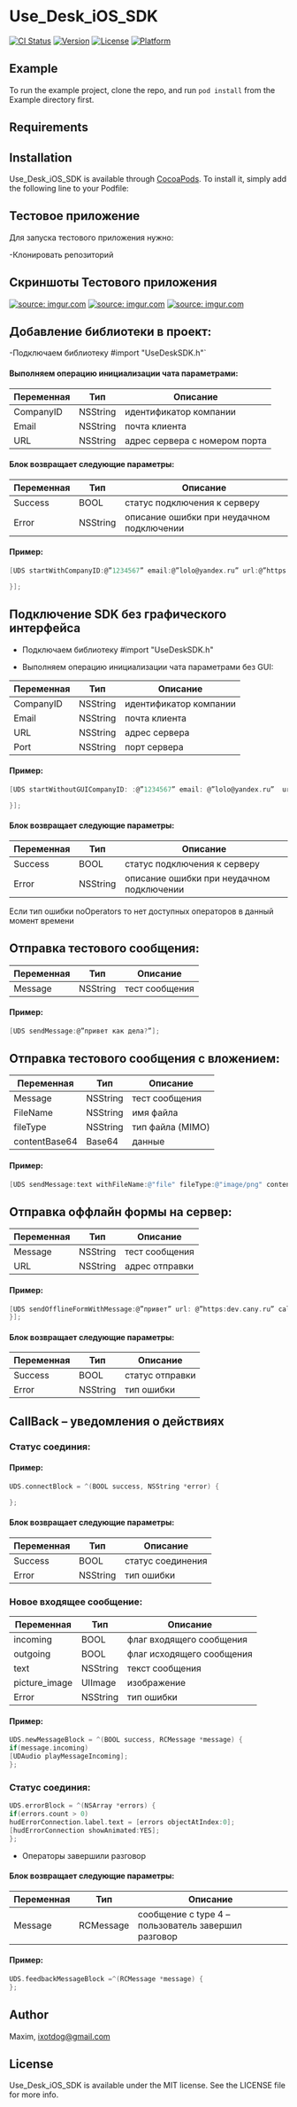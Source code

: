 # Use_Desk_iOS_SDK

[![CI Status](http://img.shields.io/travis/Maxim/Use_Desk_iOS_SDK.svg?style=flat)](https://travis-ci.org/Maxim/Use_Desk_iOS_SDK)
[![Version](https://img.shields.io/cocoapods/v/Use_Desk_iOS_SDK.svg?style=flat)](http://cocoapods.org/pods/Use_Desk_iOS_SDK)
[![License](https://img.shields.io/cocoapods/l/Use_Desk_iOS_SDK.svg?style=flat)](http://cocoapods.org/pods/Use_Desk_iOS_SDK)
[![Platform](https://img.shields.io/cocoapods/p/Use_Desk_iOS_SDK.svg?style=flat)](http://cocoapods.org/pods/Use_Desk_iOS_SDK)

## Example

To run the example project, clone the repo, and run `pod install` from the Example directory first.

## Requirements

## Installation

Use_Desk_iOS_SDK is available through [CocoaPods](http://cocoapods.org). To install
it, simply add the following line to your Podfile:



## Тестовое приложение

Для запуска тестового приложения нужно:

-Клонировать репозиторий

## Скриншоты Тестового приложения
<a href="https://imgur.com/qVKFEi2"><img src="https://i.imgur.com/qVKFEi2.png?1" title="source: imgur.com" /></a>
<a href="https://imgur.com/0JaMLrQ"><img src="https://i.imgur.com/0JaMLrQ.png?1" title="source: imgur.com" /></a>
<a href="https://imgur.com/BmvNVGc"><img src="https://i.imgur.com/BmvNVGc.png?1" title="source: imgur.com" /></a>

## Добавление библиотеки в проект:

-Подключаем библиотеку #import "UseDeskSDK.h"`

#### Выполняем операцию инициализации чата параметрами:

| Переменная  | Тип | Описание |
| -------------| ------------- | ------------- |
| CompanyID | NSString | идентификатор компании |
| Email | NSString | почта клиента |
| URL | NSString | адрес сервера с номером порта |

#### Блок возвращает следующие параметры:

| Переменная  | Тип | Описание |
| -------------| ------------- | ------------- |
| Success | BOOL | статус подключения к серверу |
| Error | NSString | описание ошибки при неудачном подключении |

#### Пример:
```objective-c
[UDS startWithCompanyID:@”1234567” email:@”lolo@yandex.ru” url:@”https:dev.company.ru” port:@”213” connectionStatus:^(BOOL success, NSString *error) {

}];

```

## Подключение SDK без графического интерфейса

- Подключаем библиотеку #import "UseDeskSDK.h"

- Выполняем операцию инициализации чата параметрами без GUI:

| Переменная  | Тип | Описание |
| -------------| ------------- | ------------- |
| CompanyID | NSString | идентификатор компании |
| Email | NSString | почта клиента |
| URL | NSString | адрес сервера |
| Port | NSString | порт сервера |

#### Пример:
```objective-c
[UDS startWithoutGUICompanyID: :@”1234567” email: @”lolo@yandex.ru”  url: @”https:dev.company.ru:213”  connectionStatus:^(BOOL success, NSString *error) {

}];
```

#### Блок возвращает следующие параметры:

| Переменная  | Тип | Описание |
| -------------| ------------- | ------------- |
| Success | BOOL | статус подключения к серверу |
| Error | NSString | описание ошибки при неудачном подключении |

Если тип ошибки noOperators то нет доступных операторов в данный момент времени

## Отправка тестового сообщения:

| Переменная  | Тип | Описание |
| -------------| ------------- | ------------- |
| Message | NSString | тест сообщения |


#### Пример:
```objective-c
[UDS sendMessage:@”привет как дела?”];
```


## Отправка тестового сообщения с вложением:

| Переменная  | Тип | Описание |
| -------------| ------------- | ------------- |
| Message | NSString | тест сообщения |
| FileName | NSString | имя файла |
| fileType | NSString | тип файла (MIMO) |
| contentBase64 | Base64 | данные |

#### Пример:
```objective-c
[UDS sendMessage:text withFileName:@"file" fileType:@"image/png" contentBase64:content];
```

## Отправка оффлайн формы на сервер:

| Переменная  | Тип | Описание |
| -------------| ------------- | ------------- |
| Message | NSString | тест сообщения |
| URL | NSString | адрес отправки |


#### Пример:
```objective-c
[UDS sendOfflineFormWithMessage:@”привет” url: @”https:dev.cany.ru” callback:^(BOOL success, NSString *error){
}];
```

#### Блок возвращает следующие параметры:

| Переменная  | Тип | Описание |
| -------------| ------------- | ------------- |
| Success | BOOL | статус отправки |
| Error | NSString | тип ошибки |

## CallBack – уведомления о действиях

### Статус соединия:

#### Пример:

```objective-c
UDS.connectBlock = ^(BOOL success, NSString *error) {

};
```

#### Блок возвращает следующие параметры:

| Переменная  | Тип | Описание |
| -------------| ------------- | ------------- |
| Success | BOOL | статус соединения |
| Error | NSString | тип ошибки |


### Новое входящее сообщение:

| Переменная  | Тип | Описание |
| -------------| ------------- | ------------- |
| incoming | BOOL | флаг входящего сообщения |
| outgoing | BOOL | флаг исходящего сообщения |
| text | NSString | текст сообщения |
| picture_image | UIImage | изображение |
| Error | NSString | тип ошибки |


#### Пример:

```objective-c
UDS.newMessageBlock = ^(BOOL success, RCMessage *message) {
if(message.incoming)
[UDAudio playMessageIncoming];
};
```


### Статус соединия:

```objective-c
UDS.errorBlock = ^(NSArray *errors) {
if(errors.count > 0)
hudErrorConnection.label.text = [errors objectAtIndex:0];
[hudErrorConnection showAnimated:YES];
};
```
- Операторы завершили разговор

#### Блок возвращает следующие параметры:

| Переменная  | Тип | Описание |
| -------------| ------------- | ------------- |
| Message | RCMessage | сообщение с type 4 – пользователь завершил разговор |


#### Пример:

```objective-c
UDS.feedbackMessageBlock =^(RCMessage *message) {
};
```

## Author

Maxim, ixotdog@gmail.com

## License

Use_Desk_iOS_SDK is available under the MIT license. See the LICENSE file for more info.
